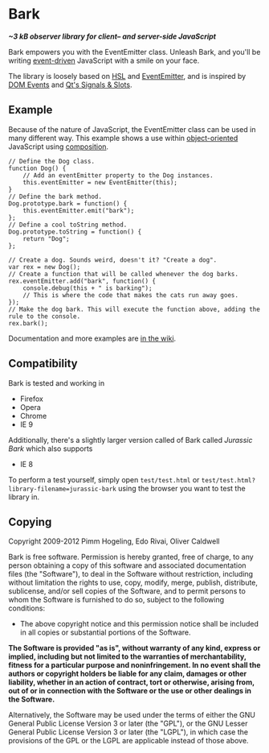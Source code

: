 # Bark

**_~3 kB observer library for client– and server-side JavaScript_**

Bark empowers you with the EventEmitter class. Unleash Bark, and you'll be writing [event-driven](//en.wikipedia.org/wiki/Event-driven_programming) JavaScript with a smile on your face.

The library is loosely based on [HSL](http://hxhsl.googlecode.com/) and [EventEmitter](https://github.com/Wolfy87/EventEmitter), and is inspired by [DOM Events](http://www.w3.org/TR/DOM-Level-3-Events/) and [Qt's Signals & Slots](//qt-project.org/doc/qt-4.8/signalsandslots.html).

## Example

Because of the nature of JavaScript, the EventEmitter class can be used in many different way. This example shows a use within [object-oriented](//developer.mozilla.org/en/Introduction_to_Object-Oriented_JavaScript) JavaScript using [composition](//en.wikipedia.org/wiki/Composition_in_object-oriented_programming).

	// Define the Dog class.
	function Dog() {
		// Add an eventEmitter property to the Dog instances.
		this.eventEmitter = new EventEmitter(this);
	}
	// Define the bark method.
	Dog.prototype.bark = function() {
		this.eventEmitter.emit("bark");
	};
	// Define a cool toString method.
	Dog.prototype.toString = function() {
		return "Dog";
	};
	
	// Create a dog. Sounds weird, doesn't it? "Create a dog".
	var rex = new Dog();
	// Create a function that will be called whenever the dog barks.
	rex.eventEmitter.add("bark", function() {
		console.debug(this + " is barking");
		// This is where the code that makes the cats run away goes.
	});
	// Make the dog bark. This will execute the function above, adding the rule to the console.
	rex.bark();

Documentation and more examples are [in the wiki](https://github.com/Pimm/Bark/wiki).

## Compatibility

Bark is tested and working in
 * Firefox
 * Opera
 * Chrome
 * IE 9

Additionally, there's a slightly larger version called of Bark called _Jurassic Bark_ which also supports
 * IE 8

To perform a test yourself, simply open `test/test.html` or `test/test.html?library-filename=jurassic-bark` using the browser you want to test the library in.

## Copying

Copyright 2009-2012 Pimm Hogeling, Edo Rivai, Oliver Caldwell

Bark is free software. Permission is hereby granted, free of charge, to any person obtaining a copy of this software and associated documentation files (the "Software"), to deal in the Software without restriction, including without limitation the rights to use, copy, modify, merge, publish, distribute, sublicense, and/or sell copies of the Software, and to permit persons to whom the Software is furnished to do so, subject to the following conditions:

 * The above copyright notice and this permission notice shall be included in all copies or substantial portions of the Software.

**The Software is provided "as is", without warranty of any kind, express or implied, including but not limited to the warranties of merchantability, fitness for a particular purpose and noninfringement. In no event shall the authors or copyright holders be liable for any claim, damages or other liability, whether in an action of contract, tort or otherwise, arising from, out of or in connection with the Software or the use or other dealings in the Software.**

Alternatively, the Software may be used under the terms of either the GNU General Public License Version 3 or later (the "GPL"), or the GNU Lesser General Public License Version 3 or later (the "LGPL"), in which case the provisions of the GPL or the LGPL are applicable instead of those above.
